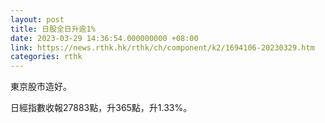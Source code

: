 ```yaml
---
layout: post
title: 日股全日升逾1%
date: 2023-03-29 14:36:54.000000000 +08:00
link: https://news.rthk.hk/rthk/ch/component/k2/1694106-20230329.htm
categories: rthk
---
```


東京股市造好。

日經指數收報27883點，升365點，升1.33%。
